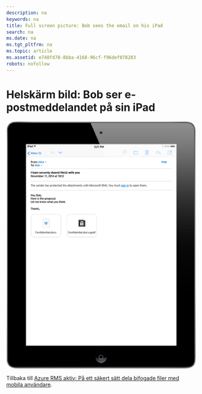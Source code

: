 ```yaml
---
description: na
keywords: na
title: Full screen picture: Bob sees the email on his iPad
search: na
ms.date: na
ms.tgt_pltfrm: na
ms.topic: article
ms.assetid: e748fd78-8bba-4168-96cf-f96def078283
robots: nofollow
---
```

# Helsk&#228;rm bild: Bob ser e-postmeddelandet p&#229; sin iPad
![](../Image/AzRMS_StoryboardEmaill2.PNG)

Tillbaka till [Azure RMS aktiv: På ett säkert sätt dela bifogade filer med mobila användare](http://technet.microsoft.com/library/jj585026.aspx).


